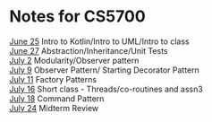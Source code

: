 # Notes for CS5700

[June 25](/Notes/jun25.md) Intro to Kotlin/Intro to UML/Intro to class  
[June 27](/Notes/jun27.md) Abstraction/Inheritance/Unit Tests  
[July 2](/Notes/jul2.md) Modularity/Observer pattern   
[July 9](/Notes/jul9.md) Observer Pattern/ Starting Decorator Pattern  
[July 11](/Notes/jul11.md) Factory Patterns  
[July 16](/Notes/jul16.md) Short class - Threads/co-routines and assn3  
[July 18](/Notes/Jul18.md) Command Pattern  
[July 24](/Notes/Jul24.md) Midterm Review  